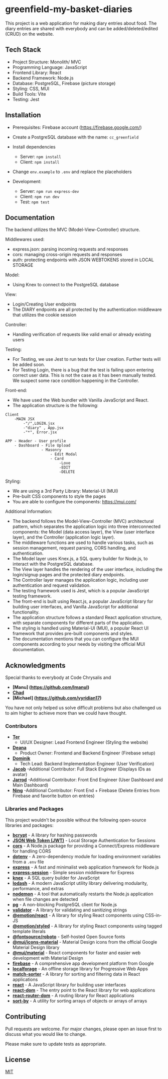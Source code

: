 # greenfield-my-basket-diaries

This project is a web application for making diary entries about food. The diary entries are shared with everybody and can be added/deleted/edited (CRUD) on the website.

## Tech Stack

- Project Structure: Monolith/ MVC
- Programming Language: JavaScript
- Frontend Library: React
- Backend Framework: Node.js
- Database: PostgreSQL, Firebase (picture storage)
- Styling: CSS, MUI
- Build Tools: Vite
- Testing: Jest

## Installation

- Prerequisites: Firebase account (https://firebase.google.com/)
- Create a PostgreSQL database with the name: `cc_greenfield`
- Install dependencies
  - Server: `npm install`
  - Client: `npm install`
- Change `env.example` to `.env` and replace the placeholders

- Development:
  - Server: `npm run express-dev`
  - Client: `npm run dev`
  - Test: `npm test`

## Documentation

The backend utilizes the MVC (Model-View-Controller) structure.

Middlewares used:

- express.json: parsing incoming requests and responses
- cors: managing cross-origin requests and responses
- auth: protecting endpoints with JSON WEBTOKENS stored in LOCAL STORAGE

Model:

- Using Knex to connect to the PostgreSQL database

View:

- Login/Creating User endpoints
- The DIARY endpoints are all protected by the authentication middleware that utilizes the cookie session

Controller:

- Handling verification of requests like valid email or already existing users

Testing:


- For Testing, we use Jest to run tests for User creation. Further tests will be added soon.
- For Testing Login, there is a bug that the test is failing upon entering correct user data. This is not the case as it has been manually tested. We suspect some race condition happening in the Controller.

Front-end:

- We have used the Web bundler with Vanilla JavaScript and React.
- The application structure is the following:

```
Client
    -MAIN JSX
        -"/",LOGIN.jsx
        -"diary" , App.jsx
        -"*", Error.jsx

APP - Header - User profile
    - Dashboard - File Upload
                - Masonry
                    - Edit Modal
                    - Card
                        -Love
                        -EDIT
                        -DELETE

```

Styling:


- We are using a 3rd Party Library: Material-UI (MUI)
- Pre-built CSS components to style the pages
- You are able to configure the components: https://mui.com/

Additional Information:

- The backend follows the Model-View-Controller (MVC) architectural pattern, which separates the application logic into three interconnected components: the Model (data access layer), the View (user interface layer), and the Controller (application logic layer).
- The middleware functions are used to handle various tasks, such as session management, request parsing, CORS handling, and authentication.
- The Model layer uses Knex.js, a SQL query builder for Node.js, to interact with the PostgreSQL database.
- The View layer handles the rendering of the user interface, including the login/signup pages and the protected diary endpoints.
- The Controller layer manages the application logic, including user authentication and request validation.
- The testing framework used is Jest, which is a popular JavaScript testing framework.
- The front-end is built using React.js, a popular JavaScript library for building user interfaces, and Vanilla JavaScript for additional functionality.
- The application structure follows a standard React application structure, with separate components for different parts of the application.
- The styling is handled using Material-UI (MUI), a popular React UI framework that provides pre-built components and styles.
- The documentation mentions that you can configure the MUI components according to your needs by visiting the official MUI documentation.


## Acknowledgments

Special thanks to everybody at Code Chrysalis and

- **[Manu] (https://github.com/lmanul)**
- **[Chad](https://github.com/chadgrover)**
- **[Michael] (https://github.com/vyridian17)**

You have not only helped us solve difficult problems but also challenged us to aim higher to achieve more than we could have thought.

### Contributors

- **[Ter](https://github.com/DepartureLV)**
  - UI/UX Designer: Lead Frontend Engineer (Styling the website)
- **[Deana](https://github.com/deanachou)**
  - Product Owner: Frontend and Backend Engineer (Firebase setup)
- **[Dominik](https://github.com/dmnkvn)**
  - Tech Lead: Backend Implementation Engineer (User Verification)
- **[Jacob](https://github.com/Flumanuck)**
  -Additional Contributor: Full Stack Engineer (Displays IDs as avatar)
- **[Jarrod](https://github.com/J-Ariola)**
  -Additional Contributor: Front End Engineer (User Dashboard and Main Dashboard)
- **[Ning](https://github.com/NChang55)**
  -Additional Contributor: Front End + Firebase (Delete Entries from Firebase and favorite button on entries)

### Libraries and Packages

This project wouldn't be possible without the following open-source libraries and packages:

- **[bcrypt](https://github.com/kelektiv/node.bcrypt.js)** - A library for hashing passwords
- **[JSON Web Token (JWT)](https://github.com/expressjs/cookie-session)** - Local Storage Authentication for Sessions
- **[cors](https://github.com/expressjs/cors)** - A Node.js package for providing a Connect/Express middleware for handling CORS
- **[dotenv](https://github.com/motdotla/dotenv)** - A zero-dependency module for loading environment variables from a `.env` file
- **[express](https://expressjs.com/)** - A fast and minimalist web application framework for Node.js
- **[express-session](https://github.com/expressjs/session)** - Simple session middleware for Express
- **[knex](https://knexjs.org/)** - A SQL query builder for JavaScript
- **[lodash](https://lodash.com/)** - A modern JavaScript utility library delivering modularity, performance, and extras
- **[nodemon](https://nodemon.io/)** - A tool that automatically restarts the Node.js application when file changes are detected
- **[pg](https://node-postgres.com/)** - A non-blocking PostgreSQL client for Node.js
- **[validator](https://github.com/validatorjs/validator.js)** - A library for validating and sanitizing strings
- **[@emotion/react](https://emotion.sh/docs/introduction)** - A library for styling React components using CSS-in-JS
- **[@emotion/styled](https://emotion.sh/docs/@emotion/styled)** - A library for styling React components using tagged template literals
- **[@fontsource/roboto](https://github.com/fontsource/fontsource)** - Self-hosted Open Source fonts
- **[@mui/icons-material](https://mui.com/material-ui/icons/)** - Material Design icons from the official Google Material Design library
- **[@mui/material](https://mui.com/material-ui/getting-started/installation/)** - React components for faster and easier web development with Material Design
- **[firebase](https://firebase.google.com/)** - A comprehensive app development platform from Google
- **[localforage](https://github.com/localForage/localForage)** - An offline storage library for Progressive Web Apps
- **[match-sorter](https://github.com/kentcdodds/match-sorter)** - A library for sorting and filtering data in React applications
- **[react](https://reactjs.org/)** - A JavaScript library for building user interfaces
- **[react-dom](https://reactjs.org/docs/react-dom.html)** - The entry point to the React library for web applications
- **[react-router-dom](https://reactrouter.com/web/guides/quick-start)** - A routing library for React applications
- **[sort-by](https://github.com/kvnneff/sort-by)** - A utility for sorting arrays of objects or arrays of arrays

## Contributing

Pull requests are welcome. For major changes, please open an issue first to discuss what you would like to change.

Please make sure to update tests as appropriate.

## License

[MIT](https://choosealicense.com/licenses/mit/)
